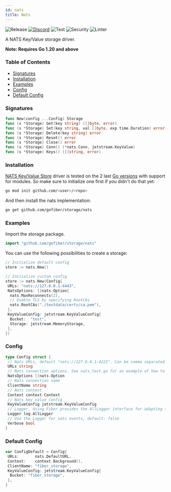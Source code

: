 ```yaml
---
id: nats
title: Nats
---
```



![Release](https://img.shields.io/github/v/tag/gofiber/storage?filter=nats*)
[![Discord](https://img.shields.io/discord/704680098577514527?style=flat&label=%F0%9F%92%AC%20discord&color=00ACD7)](https://gofiber.io/discord)
![Test](https://img.shields.io/github/actions/workflow/status/gofiber/storage/test-nats.yml?label=Tests)
![Security](https://img.shields.io/github/actions/workflow/status/gofiber/storage/gosec.yml?label=Security)
![Linter](https://img.shields.io/github/actions/workflow/status/gofiber/storage/linter.yml?label=Linter)

A NATS Key/Value storage driver.

**Note: Requires Go 1.20 and above**

### Table of Contents

- [Signatures](#signatures)
- [Installation](#installation)
- [Examples](#examples)
- [Config](#config)
- [Default Config](#default-config)

### Signatures

```go
func New(config ...Config) Storage
func (s *Storage) Get(key string) ([]byte, error)
func (s *Storage) Set(key string, val []byte, exp time.Duration) error
func (s *Storage) Delete(key string) error
func (s *Storage) Reset() error
func (s *Storage) Close() error
func (s *Storage) Conn() (*nats.Conn, jetstream.KeyValue)
func (s *Storage) Keys() ([]string, error)
```

### Installation

[NATS Key/Value Store](https://docs.nats.io/nats-concepts/jetstream/key-value-store) driver is tested on the 2 last [Go versions](https://golang.org/dl/) with support for modules. So make sure to initialize one first if you didn't do that yet:

```bash
go mod init github.com/<user>/<repo>
```

And then install the nats implementation:

```bash
go get github.com/gofiber/storage/nats
```

### Examples

Import the storage package.

```go
import "github.com/gofiber/storage/nats"
```

You can use the following possibilities to create a storage:

```go
// Initialize default config
store := nats.New()

// Initialize custom config
store := nats.New(Config{
 URLs: "nats://127.0.0.1:4443",
 NatsOptions: []nats.Option{
  nats.MaxReconnects(2),
  // Enable TLS by specifying RootCAs
  nats.RootCAs("./testdata/certs/ca.pem"),
 },
 KeyValueConfig: jetstream.KeyValueConfig{
  Bucket:  "test",
  Storage: jetstream.MemoryStorage,
 },
})
```

### Config

```go
type Config struct {
 // Nats URLs, default "nats://127.0.0.1:4222". Can be comma separated list for multiple servers
 URLs string
 // Nats connection options. See nats_test.go for an example of how to use this.
 NatsOptions []nats.Option
 // Nats connection name
 ClientName string
 // Nats context
 Context context.Context
 // Nats key value config
 KeyValueConfig jetstream.KeyValueConfig
 // Logger. Using Fiber provides the AllLogger interface for adapting the various log libraries.
 Logger log.AllLogger
 // Use the Logger for nats events, default: false
 Verbose bool
}
```

### Default Config

```go
var ConfigDefault = Config{
 URLs:       nats.DefaultURL,
 Context:    context.Background(),
 ClientName: "fiber_storage",
 KeyValueConfig: jetstream.KeyValueConfig{
  Bucket: "fiber_storage",
 },
}
```
